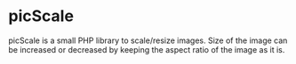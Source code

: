 # picScale
picScale is a small PHP library to scale/resize images. Size of the image can be increased or decreased by keeping the aspect ratio of the image as it is.
